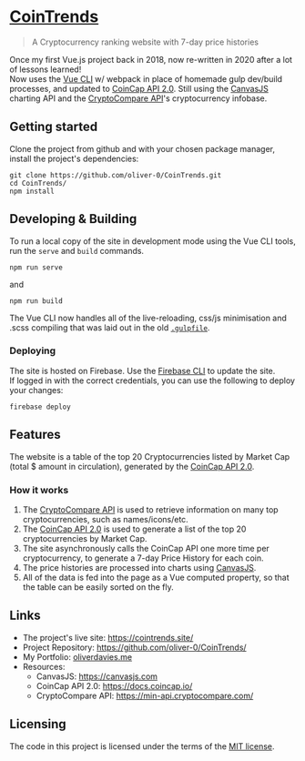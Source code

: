 # [CoinTrends](https://cointrends.site "cointrends.site")
> A Cryptocurrency ranking website with 7-day price histories

Once my first Vue.js project back in 2018, now re-written in 2020 after a lot of lessons learned!  
Now uses the [Vue CLI](https://cli.vuejs.org/ "Vue CLI") w/ webpack in place of homemade gulp dev/build processes, and updated to [CoinCap API 2.0](https://docs.coincap.io/ "CoinCap API 2.0"). Still using the [CanvasJS](https://canvasjs.com/, "Beautiful HTML5 Charts & Graphs | CanvasJS") charting API and the [CryptoCompare API](https://min-api.cryptocompare.com/ "The Best Free CryptoCurrency Price and Historical Data API for over 90 exchanges and 1800 coins")'s cryptocurrency infobase.  

## Getting started

Clone the project from github and with your chosen package manager, install the project's dependencies:

```shell
git clone https://github.com/oliver-0/CoinTrends.git
cd CoinTrends/
npm install
``` 

## Developing & Building

To run a local copy of the site in development mode using the Vue CLI tools, run the `serve` and `build` commands.

```shell
npm run serve
```
and
```shell
npm run build
```

The Vue CLI now handles all of the live-reloading, css/js minimisation and .scss compiling that was laid out in the old [`.gulpfile`](https://github.com/oliver-0/CoinTrends/blob/900b9443ca94f0d5ee118bdda8290e774fd25d41/gulpfile.js "CoinTrends v1 .gulpfile").

### Deploying

The site is hosted on Firebase.
Use the [Firebase CLI](https://firebase.google.com/docs/cli/ "Firebase CLI Reference") to update the site.  
If logged in with the correct credentials, you can use the following to deploy your changes:

```shell
firebase deploy
```

## Features

The website is a table of the top 20 Cryptocurrencies listed by Market Cap (total $ amount in circulation), 
generated by the [CoinCap API 2.0](https://docs.coincap.io/ "CoinCap API 2.0"). 

### How it works
1. The [CryptoCompare API](https://min-api.cryptocompare.com/ "CryptoCompare API docs") is used to retrieve information on many top cryptocurrencies, such as names/icons/etc.
2. The [CoinCap API 2.0](https://docs.coincap.io/ "CoinCap API 2.0") is used to generate a list of the top 20 cryptocurrencies by Market Cap.
3. The site asynchronously calls the CoinCap API one more time per cryptocurrency, to generate a 7-day Price History for each coin.
4. The price histories are processed into charts using [CanvasJS](https://canvasjs.com/ "Beautiful HTML5 JavaScript Charts | CanvasJS.com").
5. All of the data is fed into the page as a Vue computed property, so that the table can be easily sorted on the fly.

## Links

- The project's live site: https://cointrends.site/
- Project Repository: https://github.com/oliver-0/CoinTrends/
- My Portfolio: [oliverdavies.me](https://oliverdavies.me)
- Resources: 
  - CanvasJS: https://canvasjs.com
  - CoinCap API 2.0: https://docs.coincap.io/
  - CryptoCompare API: https://min-api.cryptocompare.com/


## Licensing

The code in this project is licensed under the terms of the [MIT license](https://github.com/oliver-0/CoinTrends/blob/master/LICENSE).
